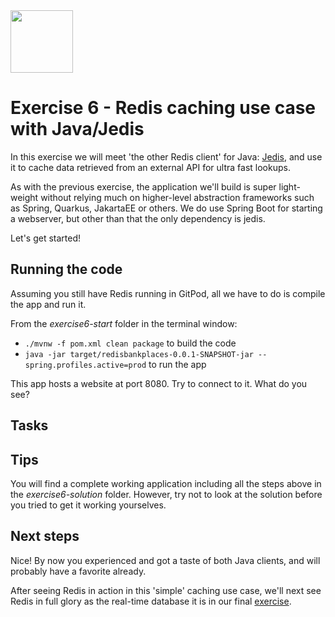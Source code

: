 <img src="../img/redis-logo-full-color-rgb.png" height=100/>

# Exercise 6 - Redis caching use case with Java/Jedis

In this exercise we will meet 'the other Redis client' for Java: [Jedis](https://www.baeldung.com/jedis-java-redis-client-library), and use it to cache data retrieved from an external API for ultra fast lookups.

As with the previous exercise, the application we'll build is super light-weight without relying much on higher-level abstraction frameworks such as Spring, Quarkus, JakartaEE or others. We do use Spring Boot for starting a webserver, but other than that the only dependency is jedis. 

Let's get started!

## Running the code

Assuming you still have Redis running in GitPod, all we have to do is compile the app and run it.

From the *exercise6-start* folder in the terminal window:

- `./mvnw -f pom.xml clean package` to build the code
- `java -jar target/redisbankplaces-0.0.1-SNAPSHOT-jar --spring.profiles.active=prod` to run the app

This app hosts a website at port 8080. Try to connect to it. What do you see?

## Tasks

## Tips

You will find a complete working application including all the steps above in the *exercise6-solution* folder. However, try not to look at the solution before you tried to get it working yourselves.

## Next steps

Nice! By now you experienced and got a taste of both Java clients, and will probably have a favorite already. 

After seeing Redis in action in this 'simple' caching use case, we'll next see Redis in full glory as the real-time database it is in our final [exercise](exercise-7-start.md). 